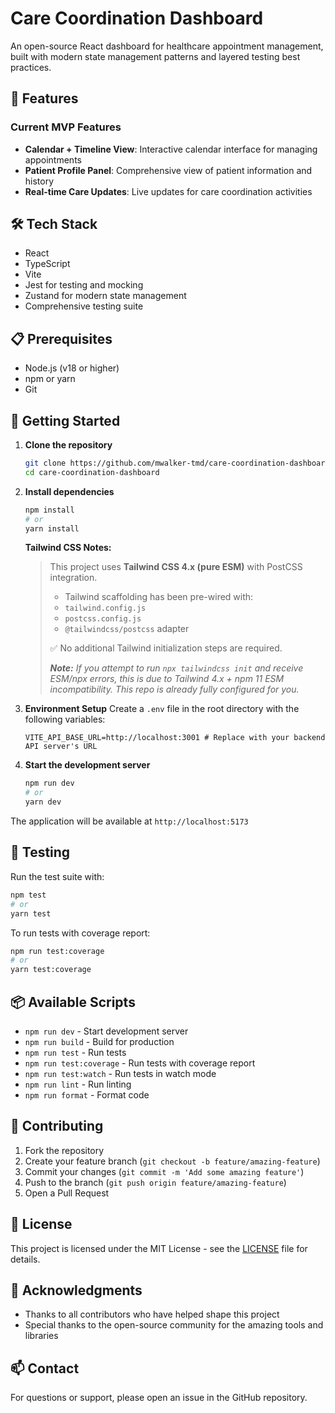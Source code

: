 # Care Coordination Dashboard

An open-source React dashboard for healthcare appointment management, built with modern state management patterns and layered testing best practices.

## 🚀 Features

### Current MVP Features
- **Calendar + Timeline View**: Interactive calendar interface for managing appointments
- **Patient Profile Panel**: Comprehensive view of patient information and history
- **Real-time Care Updates**: Live updates for care coordination activities

## 🛠️ Tech Stack

- React
- TypeScript
- Vite
- Jest for testing and mocking
- Zustand for modern state management
- Comprehensive testing suite

## 📋 Prerequisites

- Node.js (v18 or higher)
- npm or yarn
- Git

## 🚀 Getting Started

1. **Clone the repository**
   ```bash
   git clone https://github.com/mwalker-tmd/care-coordination-dashboard.git
   cd care-coordination-dashboard
   ```

2. **Install dependencies**
   ```bash
   npm install
   # or
   yarn install
   ```
      **Tailwind CSS Notes:**
    >
    > This project uses **Tailwind CSS 4.x (pure ESM)** with PostCSS integration.
    > - Tailwind scaffolding has been pre-wired with:
    > - `tailwind.config.js`
    > - `postcss.config.js`
    > - `@tailwindcss/postcss` adapter
    >
    > ✅ No additional Tailwind initialization steps are required.
    >
    > _**Note:** If you attempt to run `npx tailwindcss init` and receive ESM/npx errors, this is due to Tailwind 4.x + npm 11 ESM incompatibility. This repo is already fully configured for you._

3. **Environment Setup**
   Create a `.env` file in the root directory with the following variables:
   ```
   VITE_API_BASE_URL=http://localhost:3001 # Replace with your backend API server's URL
   ```

4. **Start the development server**
   ```bash
   npm run dev
   # or
   yarn dev
   ```

The application will be available at `http://localhost:5173`

## 🧪 Testing

Run the test suite with:
```bash
npm test
# or
yarn test
```

To run tests with coverage report:
```bash
npm run test:coverage
# or
yarn test:coverage
```

## 📦 Available Scripts

- `npm run dev` - Start development server
- `npm run build` - Build for production
- `npm run test` - Run tests
- `npm run test:coverage` - Run tests with coverage report
- `npm run test:watch` - Run tests in watch mode
- `npm run lint` - Run linting
- `npm run format` - Format code

## 🤝 Contributing

1. Fork the repository
2. Create your feature branch (`git checkout -b feature/amazing-feature`)
3. Commit your changes (`git commit -m 'Add some amazing feature'`)
4. Push to the branch (`git push origin feature/amazing-feature`)
5. Open a Pull Request

## 📝 License

This project is licensed under the MIT License - see the [LICENSE](LICENSE) file for details.

## 🙏 Acknowledgments

- Thanks to all contributors who have helped shape this project
- Special thanks to the open-source community for the amazing tools and libraries

## 📫 Contact

For questions or support, please open an issue in the GitHub repository. 